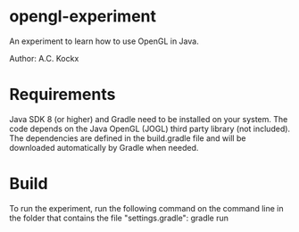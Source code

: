 # opengl-experiment

An experiment to learn how to use OpenGL in Java.

Author: A.C. Kockx



# Requirements

Java SDK 8 (or higher) and Gradle need to be installed on your system. The code depends on the Java OpenGL (JOGL) third party library (not included). The dependencies are defined in the build.gradle file and will be downloaded automatically by Gradle when needed.



# Build

To run the experiment, run the following command on the command line in the folder that contains the file "settings.gradle":
	gradle run
